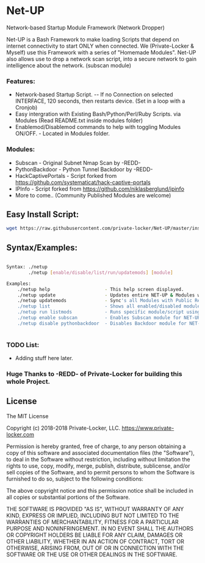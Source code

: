 # Net-UP
Network-based Startup Module Framework (Network Dropper)

Net-UP is a Bash Framework to make loading Scripts that depend on internet connectivity
to start ONLY when connected. We (Private-Locker & Myself) use this Framework with a 
series of "Homemade Modules". Net-UP also allows use to drop a network scan script,
into a secure network to gain intelligence about the network. (subscan module)

### Features:
- Network-based Startup Script. -- If no Connection on selected INTERFACE, 120 seconds,
    then restarts device. (Set in a loop with a Cronjob)
- Easy intergration with Existing Bash/Python/Perl/Ruby Scripts. via Modules 
    (Read README.txt inside modules folder)
- Enablemod/Disablemod commands to help with toggling Modules ON/OFF. - Located in Modules
    folder.
### Modules:
- Subscan - Original Subnet Nmap Scan by -REDD-
- PythonBackdoor - Python Tunnel Backdoor by -REDD-
- HackCaptivePortals - Script forked from https://github.com/systematicat/hack-captive-portals
- IPInfo - Script forked from https://github.com/niklasberglund/ipinfo
- More to come.. (Community Published Modules are welcome)

## Easy Install Script:
```sh
wget https://raw.githubusercontent.com/private-locker/Net-UP/master/install.sh && sudo /bin/bash install.sh
```

## Syntax/Examples:
```sh

Syntax: ./netup
        ./netup [enable/disable/list/run/updatemods] [module]

Examples:
    ./netup help                    - This help screen displayed.
    ./netup update                  - Updates entire NET-UP & Modules with Public Repo.
    ./netup updatemods              - Sync's all Modules with Public Repo.
    ./netup list                    - Shows all enabled/disabled modules.
    ./netup run listmods            - Runs specific module/script using NET-UP.
    ./netup enable subscan          - Enables Subscan module for NET-UP.
    ./netup disable pythonbackdoor  - Disables Backdoor module for NET-UP.
    
```




### TODO List:
- Adding stuff here later.


### Huge Thanks to -REDD- of Private-Locker for building this whole Project.

License
----

The MIT License

Copyright (c) 2018-2018 Private-Locker, LLC. https://www.private-locker.com

Permission is hereby granted, free of charge, to any person obtaining a copy
of this software and associated documentation files (the "Software"), to deal
in the Software without restriction, including without limitation the rights
to use, copy, modify, merge, publish, distribute, sublicense, and/or sell
copies of the Software, and to permit persons to whom the Software is
furnished to do so, subject to the following conditions:

The above copyright notice and this permission notice shall be included in
all copies or substantial portions of the Software.

THE SOFTWARE IS PROVIDED "AS IS", WITHOUT WARRANTY OF ANY KIND, EXPRESS OR
IMPLIED, INCLUDING BUT NOT LIMITED TO THE WARRANTIES OF MERCHANTABILITY,
FITNESS FOR A PARTICULAR PURPOSE AND NONINFRINGEMENT. IN NO EVENT SHALL THE
AUTHORS OR COPYRIGHT HOLDERS BE LIABLE FOR ANY CLAIM, DAMAGES OR OTHER
LIABILITY, WHETHER IN AN ACTION OF CONTRACT, TORT OR OTHERWISE, ARISING FROM,
OUT OF OR IN CONNECTION WITH THE SOFTWARE OR THE USE OR OTHER DEALINGS IN
THE SOFTWARE.
